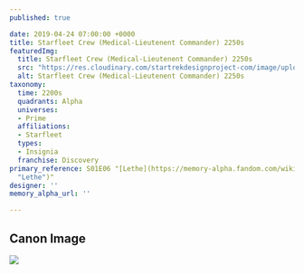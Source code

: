 ```yaml
---
published: true

date: 2019-04-24 07:00:00 +0000
title: Starfleet Crew (Medical-Lieutenent Commander) 2250s
featuredImg:
  title: Starfleet Crew (Medical-Lieutenent Commander) 2250s
  src: "https://res.cloudinary.com/startrekdesignproject-com/image/upload/v1556146448/StarfleetCrew_Medical-LtCmdr-2250s.png"
  alt: Starfleet Crew (Medical-Lieutenent Commander) 2250s
taxonomy:
  time: 2200s
  quadrants: Alpha
  universes:
  - Prime
  affiliations:
  - Starfleet
  types:
  - Insignia
  franchise: Discovery
primary_reference: S01E06 "[Lethe](https://memory-alpha.fandom.com/wiki/Lethe
  "Lethe")"
designer: ''
memory_alpha_url: ''

---
```

## Canon Image

![](https://res.cloudinary.com/startrekdesignproject-com/image/upload/v1556146448/DSC1x6-MedicalLtCommander.jpg)